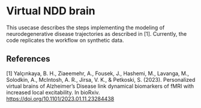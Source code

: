 # Virtual NDD brain

This usecase describes the steps implementing the modeling of neurodegenerative disease trajectories as described in [1]. Currently, the code replicates the workflow on synthetic data.



## References

[1] Yalçınkaya, B. H., Ziaeemehr, A., Fousek, J., Hashemi, M., Lavanga, M., Solodkin, A., McIntosh, A. R., Jirsa, V. K., & Petkoski, S. (2023). Personalized virtual brains of Alzheimer’s Disease link dynamical biomarkers of fMRI with increased local excitability. In bioRxiv. https://doi.org/10.1101/2023.01.11.23284438
